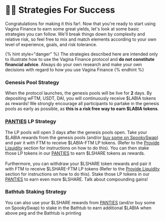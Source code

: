 # 👩🚀 Strategies For Success

Congratulations for making it this far!. Now that you're ready to start using Vagina Finance to earn some great yields, let's look at some basic strategies you can follow. We'll break things down by complexity and relative risk, so feel free to mix and match elements according to your own level of experience, goals, and risk tolerance.

{% hint style="danger" %}
The strategies described here are intended only to illustrate how to use the Vagina Finance protocol and **do not constitute financial advice**. Always do your own research and make your own decisions with regard to how you use Vagina Finance
{% endhint %}

### **Genesis Pool Strategy**

When the protocol launches, the genesis pools will be live for **2** days. By depositing wFTM, USDT, DAI, you will continuously receive $LABIA tokens as rewards! We strongly encourage all participants to partake in the genesis pools as early as possible, as **this is a risk free way to earn $LABIA tokens**.

### [PANTIES](https://vaginafinance.app/PANTIES) **LP Strategy**

The LP pools will open 3 days after the genesis pools open. Take your $LABIA rewards from the genesis pools (and/or [buy some on SpookySwap](broken-reference)) and pair it with FTM to receive $LABIA-FTM LP tokens. (Refer to the [Provide Liquidity](broken-reference) section for instructions on how to do this). You can then stake those LP tokens in our [PANTIES](https://vaginafinance.app/PANTIES) to earn $LSHARE tokens as rewards.\
\
Furthermore, you can withdraw your $LSHARE token rewards and pair it with FTM to receive $LSHARE-FTM LP tokens (Refer to the [Provide Liquidity](broken-reference) section for instructions on how to do this). Stake those LP tokens in our [PANTIES](https://vaginafinance.app/PANTIES) to earn even more $LSHARE. Talk about compounding gains!

### Bathtub **Staking Strategy**

You can also use your $LSHARE rewards from [PANTIES](https://vaginafinance.app/PANTIES) (and/or buy some on SpookySwap) to stake in the Bathtub to earn additional $LABIA when above peg and the Bathtub is printing

